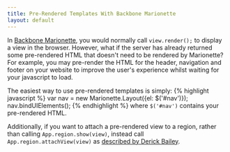```yaml
---
title: Pre-Rendered Templates With Backbone Marionette
layout: default
---
```


In [Backbone Marionette](http://marionettejs.com/), you would normally call
`view.render();` to display a view in the browser. However, what if the server
has already returned some pre-rendered HTML that doesn't need to be rendered
by Marionette? For example, you may pre-render the HTML for the header,
navigation and footer on your website to improve the user's experience whilst
waiting for your javascript to load.

The easiest way to use pre-rendered templates is simply:
{% highlight javascript %}
var nav = new Marionette.Layout({el: $('#nav')});
nav.bindUIElements();
{% endhighlight %}
where `$('#nav')` contains your pre-rendered HTML.

Additionally, if you want to attach a pre-rendered view to a region, rather
than calling `App.region.show(view)`, instead call
`App.region.attachView(view)` as [described by Derick Bailey](https://github.com/marionettejs/backbone.marionette/issues/343#issuecomment-10411387).
